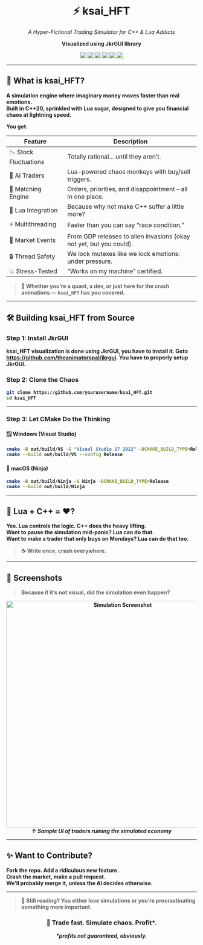 <h1 align="center">⚡ ksai_HFT</h1>
<p align="center"><i>A Hyper-Fictional Trading Simulator for C++ & Lua Addicts</i></p>
<p align="center"><b> Visualized using JkrGUI library </p>

<p align="center">
  <img src="https://img.shields.io/badge/build-chaotic-orange?style=flat-square&logo=github" />
  <img src="https://img.shields.io/badge/events-massive-blue?style=flat-square&logo=eventbrite" />
  <img src="https://img.shields.io/badge/latency-microseconds-critical?style=flat-square&logo=stopwatch" />
  <img src="https://img.shields.io/badge/AI-dumb%20but%20fast-green?style=flat-square&logo=openai" />
  <img src="https://img.shields.io/badge/market%20crashes-intentional-red?style=flat-square&logo=acm" />
  <img src="https://img.shields.io/badge/api-lua%20interop%20%26%20abuse-yellowgreen?style=flat-square&logo=lua" />
</p>

---

## 🧠 What is ksai_HFT?

A simulation engine where imaginary money moves faster than real emotions.  
Built in C++20, sprinkled with Lua sugar, designed to give you financial chaos at lightning speed.

You get:

| Feature                  | Description                                                                 |
|--------------------------|-----------------------------------------------------------------------------|
| 📉 Stock Fluctuations    | Totally rational... until they aren’t.                                     |
| 🧠 AI Traders            | Lua-powered chaos monkeys with buy/sell triggers.                          |
| 🔄 Matching Engine       | Orders, priorities, and disappointment – all in one place.                 |
| 🧩 Lua Integration       | Because why not make C++ suffer a little more?                             |
| ⚡ Multithreading        | Faster than you can say “race condition.”                                  |
| 🧪 Market Events         | From GDP releases to alien invasions (okay not yet, but you could).        |
| 🔒 Thread Safety         | We lock mutexes like we lock emotions: under pressure.                     |
| 💥 Stress-Tested         | “Works on my machine” certified.                                           |

> 💸 Whether you’re a quant, a dev, or just here for the crash animations — `ksai_HFT` has you covered.

---

## 🛠️ Building ksai_HFT from Source

### Step 1: Install JkrGUI

ksai_HFT visualization is done using JkrGUI, you have to install it. Goto https://github.com/theanimatorspal/jkrgui. You have to properly setup JkrGUI.

### Step 2: Clone the Chaos

```bash
git clone https://github.com/yourusername/ksai_HFT.git
cd ksai_HFT
```

---

### Step 3: Let CMake Do the Thinking

#### 🪟 Windows (Visual Studio)

```bash
cmake -B out/build/VS -G "Visual Studio 17 2022" -DCMAKE_BUILD_TYPE=Release
cmake --build out/build/VS --config Release
```

#### 🐧 macOS (Ninja)

```bash
cmake -B out/build/Ninja -G Ninja -DCMAKE_BUILD_TYPE=Release
cmake --build out/build/Ninja
```

---

## 🧩 Lua + C++ = ♥️?

Yes. Lua controls the logic. C++ does the heavy lifting.  
Want to pause the simulation mid-panic? Lua can do that.  
Want to make a trader that only buys on Mondays? Lua can do that too.

> ☕ Write once, crash everywhere.

---

## 📸 Screenshots

> Because if it’s not visual, did the simulation even happen?

<p align="center">
  <img src="https://github.com/user-attachments/assets/5af4cd75-911b-4e6e-ba6b-00e668f5f08b" alt="Simulation Screenshot" width="600"/>
  <br/>
  <i>↑ Sample UI of traders ruining the simulated economy</i>
</p>

---

## ✨ Want to Contribute?

Fork the repo. Add a ridiculous new feature.  
Crash the market, make a pull request.  
We’ll probably merge it, unless the AI decides otherwise.

---

> 🧠 Still reading? You either love simulations or you’re procrastinating something more important.

<h3 align="center">🚀 Trade fast. Simulate chaos. Profit*.</h3>
<p align="center"><i>*profits not guaranteed, obviously.</i></p>
